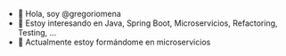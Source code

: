 - 👋 Hola, soy @gregoriomena
- 👀 Estoy interesando en Java, Spring Boot, Microservicios, Refactoring, Testing, ...
- 🌱 Actualmente estoy formándome en microservicios
